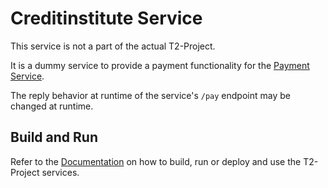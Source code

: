 # Creditinstitute Service

This service is not a part of the actual T2-Project.

It is a dummy service to provide a payment functionality for the [Payment Service](https://github.com/t2-project/payment).

The reply behavior at runtime of the service's `/pay` endpoint may be changed at runtime.

## Build and Run

Refer to the [Documentation](https://t2-documentation.readthedocs.io/en/latest/microservices/deploy.html) on how to build, run or deploy and use the T2-Project services.
